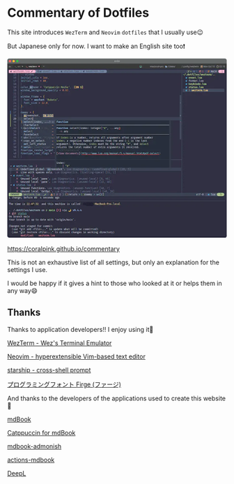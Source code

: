 # Commentary of Dotfiles

This site introduces `WezTerm` and `Neovim` `dotfiles` that I usually use😉

But Japanese only for now. I want to make an English site too❗

![goal](src/goal.webp)

https://coralpink.github.io/commentary

This is not an exhaustive list of all settings, but only an explanation for the settings I use.

I would be happy if it gives a hint to those who looked at it or helps them in any way😄

## Thanks

Thanks to application developers!! I enjoy using it💓

[WezTerm - Wez's Terminal Emulator](https://wezfurlong.org/wezterm/)

[Neovim - hyperextensible Vim-based text editor](https://neovim.io)

[starship - cross-shell prompt](https://starship.rs)

[プログラミングフォント Firge (ファージ)](https://github.com/yuru7/Firge)

And thanks to the developers of the applications used to create this website🤗

[mdBook](https://rust-lang.github.io/mdBook/)

[Catppuccin for mdBook](https://github.com/catppuccin/mdbook)

[mdbook-admonish](https://github.com/tommilligan/mdbook-admonish)

[actions-mdbook](https://github.com/peaceiris/actions-mdbook)

[DeepL](https://www.deepl.com/translator)
